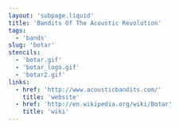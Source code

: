 ```yaml
---
layout: 'subpage.liquid'
title: 'Bandits Of The Acoustic Revolution'
tags:
  - 'bands'
slug: 'botar'
stencils:
  - 'botar.gif'
  - 'botar_logo.gif'
  - 'botar2.gif'
links:
  - href: 'http://www.acousticbandits.com/'
    title: 'website'
  - href: 'http://en.wikipedia.org/wiki/Botar'
    title: 'wiki'
---
```

